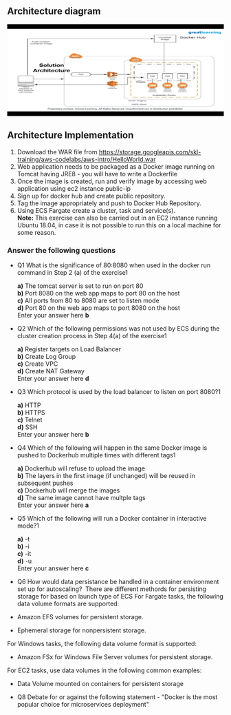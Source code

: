                                                                                                         
## Architecture diagram
![](2020-12-07-10-26-06.png)

## Architecture Implementation

1. Download the WAR file from https://storage.googleapis.com/skl-training/aws-codelabs/aws-intro/HelloWorld.war
2. Web application needs to be packaged as a Docker image running on Tomcat having JRE8 - you will have to write a Dockerfile
3. Once the image is created, run and verify image by accessing web application using ec2 instance public-ip
4. Sign up for docker hub and create public repository. 
5. Tag the image appropriately and push to Docker Hub Repository.
6. Using ECS Fargate create a cluster, task and service(s).   
**Note:** This exercise can also be carried out in an EC2 instance running Ubuntu 18.04, in case it is not possible to run this on a local machine for some reason.
                                                                                                        
                                                                                                        
                                                                                                        
### Answer the following questions
* Q1 What is the significance of 80:8080 when used in the docker run command in Step 2 (a) of the exercise1

    **a)** The tomcat server is set to run on port 80     
    **b)** Port 8080 on the web app maps to port 80 on the host  
    **c)** All ports from 80 to 8080 are set to listen mode  
    **d)** Port 80 on the web app maps to port 8080 on the host  
    Enter your answer here **b**

* Q2 Which of the following permissions was not used by ECS during the cluster creation process in Step 4(a) of the exercise1  

    **a)** Register targets on Load Balancer  
    **b)** Create Log Group  
    **c)** Create VPC  
    **d)** Create NAT Gateway  
    Enter your answer here **d**
                                                                                                        
* Q3 Which protocol is used by the load balancer to listen on port 8080?1

    **a)** HTTP  
    **b)** HTTPS  
    **c)** Telnet  
    **d)** SSH  
    Enter your answer here **b**
                                                                                                        
* Q4 Which of the following will happen in the same Docker image is pushed to Dockerhub multiple times with different tags1

    **a)** Dockerhub will refuse to upload the image  
    **b)** The layers in the first image (if unchanged) will be reused in subsequent pushes  
    **c)** Dockerhub will merge the images  
    **d)** The same image cannot have multple tags  
    Enter your answer here **a**
                                                                                                        
* Q5 Which of the following will run a Docker container in interactive mode?1

    **a)** -t  
    **b)** -i  
    **c)** -it  
    **d)** -u  
    Enter your answer here **c**
                                                                                                        
                                                                                                        
* Q6 How would data persistance be handled in a container environment set up for autoscaling?
     There are different methords for persisting storage for based on launch type of ECS
For Fargate tasks, the following data volume formats are supported:

* Amazon EFS volumes for persistent storage.
* Ephemeral storage for nonpersistent storage.

For Windows tasks, the following data volume format is supported:
* Amazon FSx for Windows File Server volumes for persistent storage.

For EC2 tasks, use data volumes in the following common examples:
* Data Volume mounted on containers for persistent storage 


                                                                                                        
                                                                                                        
* Q8 Debate for or against the following statement - "Docker is the most popular choice for microservices deployment"
